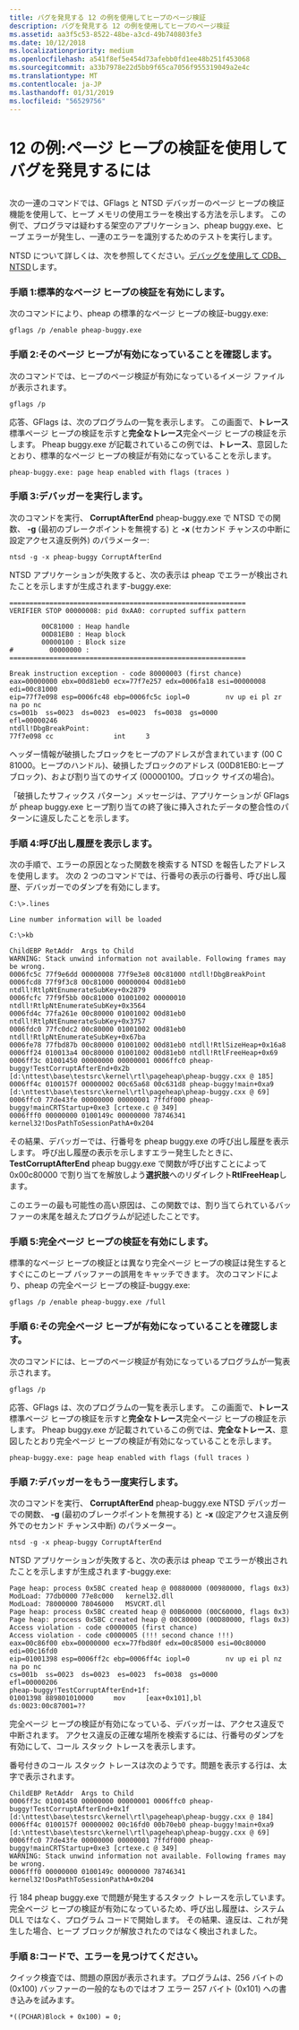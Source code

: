 ```yaml
---
title: バグを発見する 12 の例を使用してヒープのページ検証
description: バグを発見する 12 の例を使用してヒープのページ検証
ms.assetid: aa3f5c53-8522-48be-a3cd-49b740803fe3
ms.date: 10/12/2018
ms.localizationpriority: medium
ms.openlocfilehash: a541f8ef5e454d73afebb0fd1ee48b251f453068
ms.sourcegitcommit: a33b7978e22d5bb9f65ca7056f955319049a2e4c
ms.translationtype: MT
ms.contentlocale: ja-JP
ms.lasthandoff: 01/31/2019
ms.locfileid: "56529756"
---
```

# <a name="example-12-using-page-heap-verification-to-find-a-bug"></a>12 の例:ページ ヒープの検証を使用してバグを発見するには


## <span id="ddk_example_12___using_page_heap_verification_to_find_a_bug_dtools"></span><span id="DDK_EXAMPLE_12___USING_PAGE_HEAP_VERIFICATION_TO_FIND_A_BUG_DTOOLS"></span>


次の一連のコマンドでは、GFlags と NTSD デバッガーのページ ヒープの検証機能を使用して、ヒープ メモリの使用エラーを検出する方法を示します。 この例で、プログラマは疑わする架空のアプリケーション、pheap buggy.exe、ヒープ エラーが発生し、一連のエラーを識別するためのテストを実行します。

NTSD について詳しくは、次を参照してください。[デバッグを使用して CDB、NTSD](debugging-using-cdb-and-ntsd.md)します。

### <a name="span-idstep1enablestandardpageheapverificationspanspan-idstep1enablestandardpageheapverificationspanspan-idstep1enablestandardpageheapverificationspanstep-1-enable-standard-page-heap-verification"></a><span id="Step_1__Enable_standard_page_heap_verification"></span><span id="step_1__enable_standard_page_heap_verification"></span><span id="STEP_1__ENABLE_STANDARD_PAGE_HEAP_VERIFICATION"></span>手順 1:標準的なページ ヒープの検証を有効にします。

次のコマンドにより、pheap の標準的なページ ヒープの検証-buggy.exe:

```console
gflags /p /enable pheap-buggy.exe
```

### <a name="span-idstep2verifythatpageheapisenabledspanspan-idstep2verifythatpageheapisenabledspanspan-idstep2verifythatpageheapisenabledspanstep-2-verify-that-page-heap-is-enabled"></a><span id="Step_2__Verify_that_page_heap_is_enabled"></span><span id="step_2__verify_that_page_heap_is_enabled"></span><span id="STEP_2__VERIFY_THAT_PAGE_HEAP_IS_ENABLED"></span>手順 2:そのページ ヒープが有効になっていることを確認します。

次のコマンドでは、ヒープのページ検証が有効になっているイメージ ファイルが表示されます。

```console
gflags /p
```

応答、GFlags は、次のプログラムの一覧を表示します。 この画面で、**トレース**標準ページ ヒープの検証を示すと**完全なトレース**完全ページ ヒープの検証を示します。 Pheap buggy.exe が記載されているこの例では、**トレース**、意図したとおり、標準的なページ ヒープの検証が有効になっていることを示します。

```console
pheap-buggy.exe: page heap enabled with flags (traces )
```

### <a name="span-idstep3runthedebuggerspanspan-idstep3runthedebuggerspanspan-idstep3runthedebuggerspanstep-3-run-the-debugger"></a><span id="Step_3__Run_the_debugger"></span><span id="step_3__run_the_debugger"></span><span id="STEP_3__RUN_THE_DEBUGGER"></span>手順 3:デバッガーを実行します。

次のコマンドを実行、 **CorruptAfterEnd** pheap-buggy.exe で NTSD での関数、 **-g** (最初のブレークポイントを無視する) と **-x** (セカンド チャンスの中断に設定アクセス違反例外) のパラメーター:

```console
ntsd -g -x pheap-buggy CorruptAfterEnd
```

NTSD アプリケーションが失敗すると、次の表示は pheap でエラーが検出されたことを示しますが生成されます-buggy.exe:

```dbgcmd
===========================================================
VERIFIER STOP 00000008: pid 0xAA0: corrupted suffix pattern

        00C81000 : Heap handle 
        00D81EB0 : Heap block 
        00000100 : Block size 
#         00000000 :
===========================================================

Break instruction exception - code 80000003 (first chance)
eax=00000000 ebx=00d81eb0 ecx=77f7e257 edx=0006fa18 esi=00000008 edi=00c81000
eip=77f7e098 esp=0006fc48 ebp=0006fc5c iopl=0         nv up ei pl zr na po nc
cs=001b  ss=0023  ds=0023  es=0023  fs=0038  gs=0000             efl=00000246
ntdll!DbgBreakPoint:
77f7e098 cc               int     3
```

ヘッダー情報が破損したブロックをヒープのアドレスが含まれています (00 C 81000。ヒープのハンドル)、破損したブロックのアドレス (00D81EB0:ヒープ ブロック)、および割り当てのサイズ (00000100。ブロック サイズの場合)。

「破損したサフィックス パターン」メッセージは、アプリケーションが GFlags が pheap buggy.exe ヒープ割り当ての終了後に挿入されたデータの整合性のパターンに違反したことを示します。

### <a name="span-idstep4displaythecallstackspanspan-idstep4displaythecallstackspanspan-idstep4displaythecallstackspanstep-4-display-the-call-stack"></a><span id="Step_4__Display_the_call_stack"></span><span id="step_4__display_the_call_stack"></span><span id="STEP_4__DISPLAY_THE_CALL_STACK"></span>手順 4:呼び出し履歴を表示します。

次の手順で、エラーの原因となった関数を検索する NTSD を報告したアドレスを使用します。 次の 2 つのコマンドでは、行番号の表示の行番号、呼び出し履歴、デバッガーでのダンプを有効にします。

```dbgcmd
C:\>.lines

Line number information will be loaded 

C:\>kb

ChildEBP RetAddr  Args to Child
WARNING: Stack unwind information not available. Following frames may be wrong.
0006fc5c 77f9e6dd 00000008 77f9e3e8 00c81000 ntdll!DbgBreakPoint
0006fcd8 77f9f3c8 00c81000 00000004 00d81eb0 ntdll!RtlpNtEnumerateSubKey+0x2879
0006fcfc 77f9f5bb 00c81000 01001002 00000010 ntdll!RtlpNtEnumerateSubKey+0x3564
0006fd4c 77fa261e 00c80000 01001002 00d81eb0 ntdll!RtlpNtEnumerateSubKey+0x3757
0006fdc0 77fc0dc2 00c80000 01001002 00d81eb0 ntdll!RtlpNtEnumerateSubKey+0x67ba
0006fe78 77fbd87b 00c80000 01001002 00d81eb0 ntdll!RtlSizeHeap+0x16a8
0006ff24 010013a4 00c80000 01001002 00d81eb0 ntdll!RtlFreeHeap+0x69
0006ff3c 01001450 00000000 00000001 0006ffc0 pheap-buggy!TestCorruptAfterEnd+0x2b [d:\nttest\base\testsrc\kernel\rtl\pageheap\pheap-buggy.cxx @ 185]
0006ff4c 0100157f 00000002 00c65a68 00c631d8 pheap-buggy!main+0xa9 [d:\nttest\base\testsrc\kernel\rtl\pageheap\pheap-buggy.cxx @ 69]
0006ffc0 77de43fe 00000000 00000001 7ffdf000 pheap-buggy!mainCRTStartup+0xe3 [crtexe.c @ 349]
0006fff0 00000000 0100149c 00000000 78746341 kernel32!DosPathToSessionPathA+0x204
```

その結果、デバッガーでは、行番号を pheap buggy.exe の呼び出し履歴を表示します。 呼び出し履歴の表示を示しますエラー発生したときに、 **TestCorruptAfterEnd** pheap buggy.exe で関数が呼び出すことによって 0x00c80000 で割り当てを解放しよう**選択肢**へのリダイレクト**RtlFreeHeap**します。

このエラーの最も可能性の高い原因は、この関数では、割り当てられているバッファーの末尾を越えたプログラムが記述したことです。

### <a name="span-idstep5enablefullpageheapverificationspanspan-idstep5enablefullpageheapverificationspanspan-idstep5enablefullpageheapverificationspanstep-5-enable-full-page-heap-verification"></a><span id="Step_5__Enable_full_page_heap_verification"></span><span id="step_5__enable_full_page_heap_verification"></span><span id="STEP_5__ENABLE_FULL_PAGE_HEAP_VERIFICATION"></span>手順 5:完全ページ ヒープの検証を有効にします。

標準的なページ ヒープの検証とは異なり完全ページ ヒープの検証は発生するとすぐにこのヒープ バッファーの誤用をキャッチできます。 次のコマンドにより、pheap の完全ページ ヒープの検証-buggy.exe:

```console
gflags /p /enable pheap-buggy.exe /full
```

### <a name="span-idstep6verifythatfullpageheapisenabledspanspan-idstep6verifythatfullpageheapisenabledspanspan-idstep6verifythatfullpageheapisenabledspanstep-6-verify-that-full-page-heap-is-enabled"></a><span id="Step_6__Verify_that_full_page_heap_is_enabled"></span><span id="step_6__verify_that_full_page_heap_is_enabled"></span><span id="STEP_6__VERIFY_THAT_FULL_PAGE_HEAP_IS_ENABLED"></span>手順 6:その完全ページ ヒープが有効になっていることを確認します。

次のコマンドには、ヒープのページ検証が有効になっているプログラムが一覧表示されます。

```console
gflags /p
```

応答、GFlags は、次のプログラムの一覧を表示します。 この画面で、**トレース**標準ページ ヒープの検証を示すと**完全なトレース**完全ページ ヒープの検証を示します。 Pheap buggy.exe が記載されているこの例では、**完全なトレース**、意図したとおり完全ページ ヒープの検証が有効になっていることを示します。

```console
pheap-buggy.exe: page heap enabled with flags (full traces )
```

### <a name="span-idstep7runthedebuggeragainspanspan-idstep7runthedebuggeragainspanspan-idstep7runthedebuggeragainspanstep-7-run-the-debugger-again"></a><span id="Step_7__Run_the_debugger_again"></span><span id="step_7__run_the_debugger_again"></span><span id="STEP_7__RUN_THE_DEBUGGER_AGAIN"></span>手順 7:デバッガーをもう一度実行します。

次のコマンドを実行、 **CorruptAfterEnd** pheap-buggy.exe NTSD デバッガーでの関数、 **-g** (最初のブレークポイントを無視する) と **-x** (設定アクセス違反例外でのセカンド チャンス中断) のパラメーター。

```console
ntsd -g -x pheap-buggy CorruptAfterEnd
```

NTSD アプリケーションが失敗すると、次の表示は pheap でエラーが検出されたことを示しますが生成されます-buggy.exe:

```console
Page heap: process 0x5BC created heap @ 00880000 (00980000, flags 0x3)
ModLoad: 77db0000 77e8c000   kernel32.dll
ModLoad: 78000000 78046000   MSVCRT.dll
Page heap: process 0x5BC created heap @ 00B60000 (00C60000, flags 0x3)
Page heap: process 0x5BC created heap @ 00C80000 (00D80000, flags 0x3)
Access violation - code c0000005 (first chance)
Access violation - code c0000005 (!!! second chance !!!)
eax=00c86f00 ebx=00000000 ecx=77fbd80f edx=00c85000 esi=00c80000 edi=00c16fd0
eip=01001398 esp=0006ff2c ebp=0006ff4c iopl=0         nv up ei pl nz na po nc
cs=001b  ss=0023  ds=0023  es=0023  fs=0038  gs=0000             efl=00000206
pheap-buggy!TestCorruptAfterEnd+1f:
01001398 889801010000     mov     [eax+0x101],bl          ds:0023:00c87001=??
```

完全ページ ヒープの検証が有効になっている、デバッガーは、アクセス違反で中断されます。 アクセス違反の正確な場所を検索するには、行番号のダンプを有効にして、コール スタック トレースを表示します。

番号付きのコール スタック トレースは次のようです。問題を表示する行は、太字で表示されます。

```console
ChildEBP RetAddr  Args to Child
0006ff3c 01001450 00000000 00000001 0006ffc0 pheap-buggy!TestCorruptAfterEnd+0x1f [d:\nttest\base\testsrc\kernel\rtl\pageheap\pheap-buggy.cxx @ 184]
0006ff4c 0100157f 00000002 00c16fd0 00b70eb0 pheap-buggy!main+0xa9 [d:\nttest\base\testsrc\kernel\rtl\pageheap\pheap-buggy.cxx @ 69]
0006ffc0 77de43fe 00000000 00000001 7ffdf000 pheap-buggy!mainCRTStartup+0xe3 [crtexe.c @ 349]
WARNING: Stack unwind information not available. Following frames may be wrong.
0006fff0 00000000 0100149c 00000000 78746341 kernel32!DosPathToSessionPathA+0x204
```

行 184 pheap buggy.exe で問題が発生するスタック トレースを示しています。 完全ページ ヒープの検証が有効になっているため、呼び出し履歴は、システム DLL ではなく、プログラム コードで開始します。 その結果、違反は、これが発生した場合、ヒープ ブロックが解放されたのではなく検出されました。

### <a name="span-idstep8locatetheerrorinthecodespanspan-idstep8locatetheerrorinthecodespanspan-idstep8locatetheerrorinthecodespanstep-8-locate-the-error-in-the-code"></a><span id="Step_8__Locate_the_error_in_the_code"></span><span id="step_8__locate_the_error_in_the_code"></span><span id="STEP_8__LOCATE_THE_ERROR_IN_THE_CODE"></span>手順 8:コードで、エラーを見つけてください。

クイック検査では、問題の原因が表示されます。プログラムは、256 バイトの (0x100) バッファーの一般的なものではオフ エラー 257 バイト (0x101) への書き込みを試みます。

```console
*((PCHAR)Block + 0x100) = 0;
```

 

 





